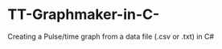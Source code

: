 TT-Graphmaker-in-C-
===================

Creating a Pulse/time graph from a data file (.csv or .txt) in C#